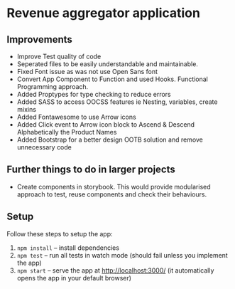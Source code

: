 # Revenue aggregator application

## Improvements

- Improve Test quality of code
- Seperated files to be easily understandable and maintainable.
- Fixed Font issue as was not use Open Sans font
- Convert App Component to Function and used Hooks. Functional Programming approach.
- Added Proptypes for type checking to reduce errors
- Added SASS to access OOCSS features ie Nesting, variables, create mixins
- Added Fontawesome to use Arrow icons
- Added Click event to Arrow icon block to Ascend & Descend Alphabetically the Product Names
- Added Bootstrap for a better design OOTB solution and remove unnecessary code

## Further things to do in larger projects

- Create components in storybook. This would provide modularised approach to test, reuse components and check their behaviours.

## Setup

Follow these steps to setup the app:

1. `npm install` – install dependencies
2. `npm test` – run all tests in watch mode (should fail unless you implement the app)
3. `npm start` – serve the app at [http://localhost:3000/](http://localhost:3000/) (it automatically opens the app in your default browser)
